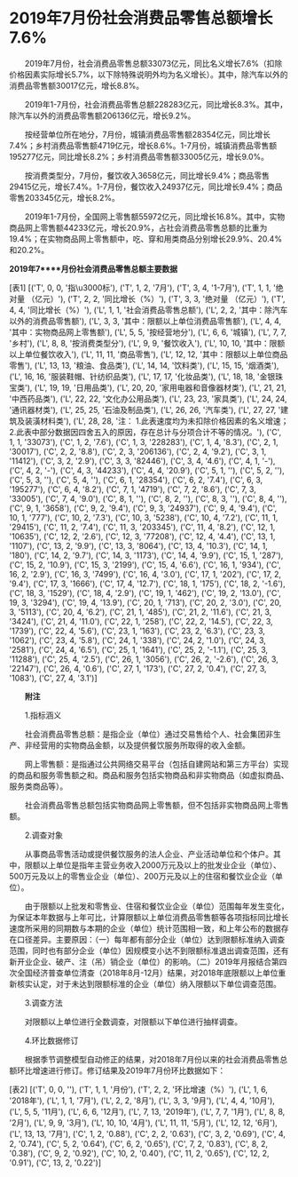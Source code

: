# 2019年7月份社会消费品零售总额增长7.6%

　　2019年7月份，社会消费品零售总额33073亿元，同比名义增长7.6%（扣除价格因素实际增长5.7%，以下除特殊说明外均为名义增长）。其中，除汽车以外的消费品零售额30017亿元，增长8.8%。

　　2019年1-7月份，社会消费品零售总额228283亿元，同比增长8.3%。其中，除汽车以外的消费品零售额206136亿元，增长9.2%。

　　按经营单位所在地分，7月份，城镇消费品零售额28354亿元，同比增长7.4%；乡村消费品零售额4719亿元，增长8.6%。1-7月份，城镇消费品零售额195277亿元，同比增长8.2%；乡村消费品零售额33005亿元，增长9.0%。

　　按消费类型分，7月份，餐饮收入3658亿元，同比增长9.4%；商品零售29415亿元，增长7.4%。1-7月份，餐饮收入24937亿元，同比增长9.4%；商品零售203345亿元，增长8.2%。

　　2019年1-7月份，全国网上零售额55972亿元，同比增长16.8%。其中，实物商品网上零售额44233亿元，增长20.9%，占社会消费品零售总额的比重为19.4%；在实物商品网上零售额中，吃、穿和用类商品分别增长29.9%、20.4%和20.2%。

**2019****年****7****月份社会消费品零售总额主要数据**

[表1]
[('T', 0, 0, '指\u3000标'), ('T', 1, 2, '7月'), ('T', 3, 4, '1-7月'), ('T', 1, 1, '绝对量 （亿元）'), ('T', 2, 2, '同比增长（%）'), ('T', 3, 3, '绝对量 （亿元）'), ('T', 4, 4, '同比增长（%）'), ('L', 1, 1, '社会消费品零售总额'), ('L', 2, 2, '其中：除汽车以外的消费品零售额'), ('L', 3, 3, '其中：限额以上单位消费品零售额'), ('L', 4, 4, '其中：实物商品网上零售额'), ('L', 5, 5, '按经营地分'), ('L', 6, 6, '城镇'), ('L', 7, 7, '乡村'), ('L', 8, 8, '按消费类型分'), ('L', 9, 9, '餐饮收入'), ('L', 10, 10, '其中：限额以上单位餐饮收入'), ('L', 11, 11, '商品零售'), ('L', 12, 12, '其中：限额以上单位商品零售'), ('L', 13, 13, '粮油、食品类'), ('L', 14, 14, '饮料类'), ('L', 15, 15, '烟酒类'), ('L', 16, 16, '服装鞋帽、针纺织品类'), ('L', 17, 17, '化妆品类'), ('L', 18, 18, '金银珠宝类'), ('L', 19, 19, '日用品类'), ('L', 20, 20, '家用电器和音像器材类'), ('L', 21, 21, '中西药品类'), ('L', 22, 22, '文化办公用品类'), ('L', 23, 23, '家具类'), ('L', 24, 24, '通讯器材类'), ('L', 25, 25, '石油及制品类'), ('L', 26, 26, '汽车类'), ('L', 27, 27, '建筑及装潢材料类'), ('L', 28, 28, '注： 1.此表速度均为未扣除价格因素的名义增速； 2.此表中部分数据因四舍五入的原因，存在总计与分项合计不等的情况。'), ('C', 1, 1, '33073'), ('C', 1, 2, '7.6'), ('C', 1, 3, '228283'), ('C', 1, 4, '8.3'), ('C', 2, 1, '30017'), ('C', 2, 2, '8.8'), ('C', 2, 3, '206136'), ('C', 2, 4, '9.2'), ('C', 3, 1, '11412'), ('C', 3, 2, '2.9'), ('C', 3, 3, '82446'), ('C', 3, 4, '4.6'), ('C', 4, 1, '-'), ('C', 4, 2, '-'), ('C', 4, 3, '44233'), ('C', 4, 4, '20.9'), ('C', 5, 1, ''), ('C', 5, 2, ''), ('C', 5, 3, ''), ('C', 5, 4, ''), ('C', 6, 1, '28354'), ('C', 6, 2, '7.4'), ('C', 6, 3, '195277'), ('C', 6, 4, '8.2'), ('C', 7, 1, '4719'), ('C', 7, 2, '8.6'), ('C', 7, 3, '33005'), ('C', 7, 4, '9.0'), ('C', 8, 1, ''), ('C', 8, 2, ''), ('C', 8, 3, ''), ('C', 8, 4, ''), ('C', 9, 1, '3658'), ('C', 9, 2, '9.4'), ('C', 9, 3, '24937'), ('C', 9, 4, '9.4'), ('C', 10, 1, '777'), ('C', 10, 2, '7.3'), ('C', 10, 3, '5238'), ('C', 10, 4, '7.2'), ('C', 11, 1, '29415'), ('C', 11, 2, '7.4'), ('C', 11, 3, '203345'), ('C', 11, 4, '8.2'), ('C', 12, 1, '10635'), ('C', 12, 2, '2.6'), ('C', 12, 3, '77208'), ('C', 12, 4, '4.4'), ('C', 13, 1, '1107'), ('C', 13, 2, '9.9'), ('C', 13, 3, '8064'), ('C', 13, 4, '10.3'), ('C', 14, 1, '180'), ('C', 14, 2, '9.7'), ('C', 14, 3, '1173'), ('C', 14, 4, '9.9'), ('C', 15, 1, '287'), ('C', 15, 2, '10.9'), ('C', 15, 3, '2199'), ('C', 15, 4, '6.6'), ('C', 16, 1, '934'), ('C', 16, 2, '2.9'), ('C', 16, 3, '7499'), ('C', 16, 4, '3.0'), ('C', 17, 1, '202'), ('C', 17, 2, '9.4'), ('C', 17, 3, '1666'), ('C', 17, 4, '12.7'), ('C', 18, 1, '175'), ('C', 18, 2, '-1.6'), ('C', 18, 3, '1529'), ('C', 18, 4, '2.9'), ('C', 19, 1, '462'), ('C', 19, 2, '13.0'), ('C', 19, 3, '3294'), ('C', 19, 4, '13.9'), ('C', 20, 1, '713'), ('C', 20, 2, '3.0'), ('C', 20, 3, '5113'), ('C', 20, 4, '6.2'), ('C', 21, 1, '485'), ('C', 21, 2, '11.6'), ('C', 21, 3, '3424'), ('C', 21, 4, '11.0'), ('C', 22, 1, '258'), ('C', 22, 2, '14.5'), ('C', 22, 3, '1739'), ('C', 22, 4, '5.6'), ('C', 23, 1, '163'), ('C', 23, 2, '6.3'), ('C', 23, 3, '1062'), ('C', 23, 4, '5.8'), ('C', 24, 1, '338'), ('C', 24, 2, '1.0'), ('C', 24, 3, '2581'), ('C', 24, 4, '6.5'), ('C', 25, 1, '1641'), ('C', 25, 2, '-1.1'), ('C', 25, 3, '11288'), ('C', 25, 4, '2.5'), ('C', 26, 1, '3056'), ('C', 26, 2, '-2.6'), ('C', 26, 3, '22147'), ('C', 26, 4, '0.6'), ('C', 27, 1, '173'), ('C', 27, 2, '0.4'), ('C', 27, 3, '1083'), ('C', 27, 4, '3.1')]

　　**附注**

　　1.指标涵义

　　社会消费品零售总额：是指企业（单位）通过交易售给个人、社会集团非生产、非经营用的实物商品金额，以及提供餐饮服务所取得的收入金额。

　　网上零售额：是指通过公共网络交易平台（包括自建网站和第三方平台）实现的商品和服务零售额之和。商品和服务包括实物商品和非实物商品（如虚拟商品、服务类商品等）。

　　社会消费品零售总额包括实物商品网上零售额，但不包括非实物商品网上零售额。

　　2.调查对象

　　从事商品零售活动或提供餐饮服务的法人企业、产业活动单位和个体户。其中，限额以上单位是指年主营业务收入2000万元及以上的批发业企业（单位）、500万元及以上的零售业企业（单位）、200万元及以上的住宿和餐饮业企业（单位）。

　　由于限额以上批发和零售业、住宿和餐饮业企业（单位）范围每年发生变化，为保证本年数据与上年可比，计算限额以上单位消费品零售额等各项指标同比增长速度所采用的同期数与本期的企业（单位）统计范围相一致，和上年公布的数据存在口径差异。主要原因：（一）每年都有部分企业（单位）达到限额标准纳入调查范围，同时也有部分企业（单位）因规模变小达不到限额标准退出调查范围，还有新开业企业、破产、注（吊）销企业（单位）的影响。（二）2019年月报结合第四次全国经济普查单位清查（2018年8月\-12月）结果，对2018年底限额以上单位重新核实认定，对于未达到限额标准的企业（单位）纳入限额以下单位调查范围。

　　3.调查方法

　　对限额以上单位进行全数调查，对限额以下单位进行抽样调查。

　　4.环比数据修订

　　根据季节调整模型自动修正的结果，对2018年7月份以来的社会消费品零售总额环比增速进行修订。修订结果及2019年7月份环比数据如下：

[表2]
[('T', 0, 0, ''), ('T', 1, 1, '月份'), ('T', 2, 2, '环比增速（%）'), ('L', 1, 6, '2018年'), ('L', 1, 1, '7月'), ('L', 2, 2, '8月'), ('L', 3, 3, '9月'), ('L', 4, 4, '10月'), ('L', 5, 5, '11月'), ('L', 6, 6, '12月'), ('L', 7, 13, '2019年'), ('L', 7, 7, '1月'), ('L', 8, 8, '2月'), ('L', 9, 9, '3月'), ('L', 10, 10, '4月'), ('L', 11, 11, '5月'), ('L', 12, 12, '6月'), ('L', 13, 13, '7月'), ('C', 1, 2, '0.88'), ('C', 2, 2, '0.63'), ('C', 3, 2, '0.69'), ('C', 4, 2, '0.74'), ('C', 5, 2, '0.64'), ('C', 6, 2, '0.65'), ('C', 7, 2, '0.83'), ('C', 8, 2, '0.38'), ('C', 9, 2, '0.92'), ('C', 10, 2, '0.40'), ('C', 11, 2, '0.65'), ('C', 12, 2, '0.91'), ('C', 13, 2, '0.22')]